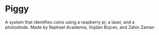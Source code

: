 # Piggy
A system that identifies coins using a raspberry pi, a laser, and a photodiode.
Made by Raphael Academia, Vojdan Bojcev, and Zahin Zaman
